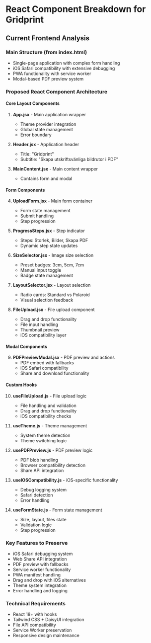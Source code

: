 # React Component Breakdown for Gridprint

## Current Frontend Analysis

### Main Structure (from index.html)
- Single-page application with complex form handling
- iOS Safari compatibility with extensive debugging
- PWA functionality with service worker
- Modal-based PDF preview system

### Proposed React Component Architecture

#### Core Layout Components
1. **App.jsx** - Main application wrapper
   - Theme provider integration
   - Global state management
   - Error boundary

2. **Header.jsx** - Application header
   - Title: "Gridprint"
   - Subtitle: "Skapa utskriftsvänliga bildrutor i PDF"

3. **MainContent.jsx** - Main content wrapper
   - Contains form and modal

#### Form Components
4. **UploadForm.jsx** - Main form container
   - Form state management
   - Submit handling
   - Step progression

5. **ProgressSteps.jsx** - Step indicator
   - Steps: Storlek, Bilder, Skapa PDF
   - Dynamic step state updates

6. **SizeSelector.jsx** - Image size selection
   - Preset badges: 3cm, 5cm, 7cm
   - Manual input toggle
   - Badge state management

7. **LayoutSelector.jsx** - Layout selection
   - Radio cards: Standard vs Polaroid
   - Visual selection feedback

8. **FileUpload.jsx** - File upload component
   - Drag and drop functionality
   - File input handling
   - Thumbnail preview
   - iOS compatibility layer

#### Modal Components
9. **PDFPreviewModal.jsx** - PDF preview and actions
   - PDF embed with fallbacks
   - iOS Safari compatibility
   - Share and download functionality

#### Custom Hooks
10. **useFileUpload.js** - File upload logic
    - File handling and validation
    - Drag and drop functionality
    - iOS compatibility checks

11. **useTheme.js** - Theme management
    - System theme detection
    - Theme switching logic

12. **usePDFPreview.js** - PDF preview logic
    - PDF blob handling
    - Browser compatibility detection
    - Share API integration

13. **useIOSCompatibility.js** - iOS-specific functionality
    - Debug logging system
    - Safari detection
    - Error handling

14. **useFormState.js** - Form state management
    - Size, layout, files state
    - Validation logic
    - Step progression

### Key Features to Preserve
- iOS Safari debugging system
- Web Share API integration
- PDF preview with fallbacks
- Service worker functionality
- PWA manifest handling
- Drag and drop with iOS alternatives
- Theme system integration
- Error handling and logging

### Technical Requirements
- React 18+ with hooks
- Tailwind CSS + DaisyUI integration
- File API compatibility
- Service Worker preservation
- Responsive design maintenance